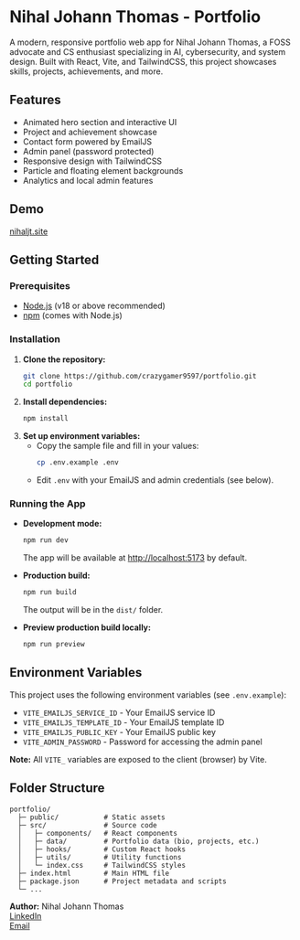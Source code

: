 # Nihal Johann Thomas - Portfolio

A modern, responsive portfolio web app for Nihal Johann Thomas, a FOSS advocate and CS enthusiast specializing in AI, cybersecurity, and system design. Built with React, Vite, and TailwindCSS, this project showcases skills, projects, achievements, and more.

## Features
- Animated hero section and interactive UI
- Project and achievement showcase
- Contact form powered by EmailJS
- Admin panel (password protected)
- Responsive design with TailwindCSS
- Particle and floating element backgrounds
- Analytics and local admin features

## Demo
[nihaljt.site](https://nihaljt.site)

## Getting Started

### Prerequisites
- [Node.js](https://nodejs.org/) (v18 or above recommended)
- [npm](https://www.npmjs.com/) (comes with Node.js)

### Installation
1. **Clone the repository:**
   ```bash
   git clone https://github.com/crazygamer9597/portfolio.git
   cd portfolio
   ```
2. **Install dependencies:**
   ```bash
   npm install
   ```
3. **Set up environment variables:**
   - Copy the sample file and fill in your values:
     ```bash
     cp .env.example .env
     ```
   - Edit `.env` with your EmailJS and admin credentials (see below).

### Running the App
- **Development mode:**
  ```bash
  npm run dev
  ```
  The app will be available at [http://localhost:5173](http://localhost:5173) by default.

- **Production build:**
  ```bash
  npm run build
  ```
  The output will be in the `dist/` folder.

- **Preview production build locally:**
  ```bash
  npm run preview
  ```

## Environment Variables
This project uses the following environment variables (see `.env.example`):

- `VITE_EMAILJS_SERVICE_ID` - Your EmailJS service ID
- `VITE_EMAILJS_TEMPLATE_ID` - Your EmailJS template ID
- `VITE_EMAILJS_PUBLIC_KEY` - Your EmailJS public key
- `VITE_ADMIN_PASSWORD` - Password for accessing the admin panel

**Note:** All `VITE_` variables are exposed to the client (browser) by Vite.

## Folder Structure
```
portfolio/
  ├─ public/           # Static assets
  ├─ src/              # Source code
  │   ├─ components/   # React components
  │   ├─ data/         # Portfolio data (bio, projects, etc.)
  │   ├─ hooks/        # Custom React hooks
  │   ├─ utils/        # Utility functions
  │   └─ index.css     # TailwindCSS styles
  ├─ index.html        # Main HTML file
  ├─ package.json      # Project metadata and scripts
  └─ ...
```
**Author:** Nihal Johann Thomas  
[LinkedIn](https://linkedin.com/in/nihal-johann-thomas)  
[Email](mailto:nihaljohannthomas2003@gmail.com) 